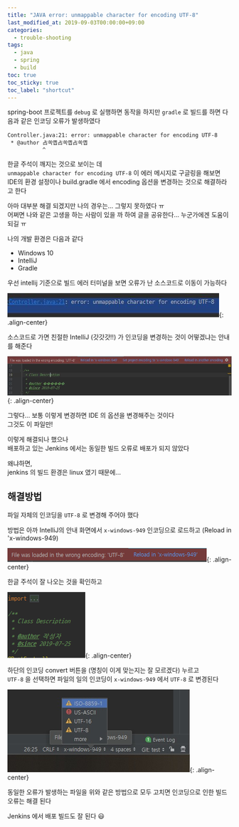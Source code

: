 ```yaml
---
title: "JAVA error: unmappable character for encoding UTF-8"
last_modified_at: 2019-09-03T00:00:00+09:00
categories:
  - trouble-shooting
tags:
  - java
  - spring
  - build
toc: true
toc_sticky: true
toc_label: "shortcut"
---
```


spring-boot 프로젝트를 `debug` 로 실행하면 동작을 하지만 `gradle` 로 빌드를 하면 다음과 같은 인코딩 오류가 발생하였다

```
Controller.java:21: error: unmappable character for encoding UTF-8
 * @author 占쏙옙占쏙옙占쏙옙
           ^
```

한글 주석이 깨지는 것으로 보이는 데  
`unmappable character for encoding UTF-8` 이 에러 메시지로 구글링을 해보면  
IDE의 환경 설정이나 build.gradle 에서 encoding 옵션을 변경하는 것으로 해결하라고 한다

아마 대부분 해결 되겠지만 나의 경우는... 그렇지 못하였다 ㅠ  
어쩌면 나와 같은 고생을 하는 사람이 있을 까 하여 글을 공유한다... 누군가에겐 도움이 되길 ㅠ

나의 개발 환경은 다음과 같다

- Windows 10
- IntelliJ
- Gradle

우선 intellij 기준으로 빌드 에러 터미널을 보면 오류가 난 소스코드로 이동이 가능하다

![intellij-error.jpg](/assets/images/posts/2019-09-03/intellij-error.jpg){: .align-center}

소스코드로 가면 친절한 IntelliJ (갓갓갓!!) 가 인코딩을 변경하는 것이 어떻겠냐는 안내를 해준다

![intellij-encoding.jpg](/assets/images/posts/2019-09-03/intellij-encoding.jpg){: .align-center}

그렇다... 보통 이렇게 변경하면 IDE 의 옵션을 변경해주는 것이다  
그것도 이 파일만!

이렇게 해결되나 했으나  
배포하고 있는 Jenkins 에서는 동일한 빌드 오류로 배포가 되지 않았다

왜냐하면,  
jenkins 의 빌드 환경은 linux 였기 때문에...

## 해결방법

파일 자체의 인코딩을 `UTF-8` 로 변경해 주어야 했다

방법은 아까 IntelliJ의 안내 화면에서 `x-windows-949` 인코딩으로 로드하고 (Reload in 'x-windows-949)

![reload-x-windows-949.png](/assets/images/posts/2019-09-03/reload-x-windows-949.png){: .align-center}

한글 주석이 잘 나오는 것을 확인하고

![hangul-comment.png](/assets/images/posts/2019-09-03/hangul-comment.png){: .align-center}

하단의 인코딩 convert 버튼을 (명칭이 이게 맞는지는 잘 모르겠다) 누르고  
`UTF-8` 을 선택하면 파일의 일의 인코딩이 `x-windows-949` 에서 `UTF-8` 로 변경된다

![intellij-convert-encoding.jpg](/assets/images/posts/2019-09-03/intellij-convert-encoding.jpg){: .align-center}

동일한 오류가 발생하는 파일을 위와 같은 방법으로 모두 고치면 인코딩으로 인한 빌드오류는 해결 된다

Jenkins 에서 배포 빌드도 잘 된다 😃